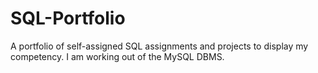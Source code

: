 # SQL-Portfolio
A portfolio of self-assigned SQL assignments and projects to display my competency. I am working out of the MySQL DBMS.
